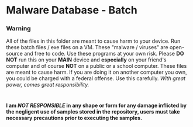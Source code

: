 # Malware Database - Batch
### Warning
All of the files in this folder are meant to cause harm to your device. Run these batch files / exe files on a VM. These "malware / viruses" are open-source and free to code. Use these programs at your own risk. Please **DO NOT** run this on your **MAIN** device and **especially** on your friend's computer and of course **NOT** on a public or a school computer. These files are meant to cause harm. If you are doing it on another computer you own, you could be charged with a federal offense. Use this carefully. *With great power, comes great responsibility.*
# 
**I am  *NOT RESPONSIBLE* in any shape or form for any damage inflicted by the negligent use of samples stored in the repository, users must take necessary precautions prior to executing the samples.**

